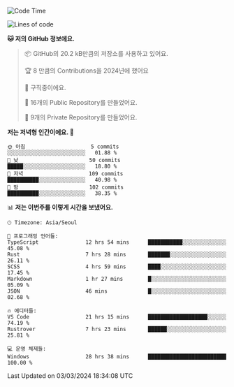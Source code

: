   <!--START_SECTION:waka-->
![Code Time](http://img.shields.io/badge/Code%20Time-419%20hrs%2027%20mins-blue)

![Lines of code](https://img.shields.io/badge/%EC%A0%80%EB%8A%94%20%EC%97%AC%ED%83%9C%EA%B9%8C%EC%A7%80%20-205.9%20thousand%20%EC%A4%84%EC%9D%98%20%EC%BD%94%EB%93%9C%EB%A5%BC%20%EC%9E%91%EC%84%B1%ED%96%88%EC%96%B4%EC%9A%94.-blue)

**🐱 저의 GitHub 정보에요.** 

> 📦 GitHub의 20.2 kB만큼의 저장소를 사용하고 있어요. 
 > 
> 🏆 8 만큼의 Contributions을 2024년에 했어요
 > 
> 💼 구직중이에요.
 > 
> 📜 16개의 Public Repository를 만들었어요. 
 > 
> 🔑 9개의 Private Repository를 만들었어요. 
 > 
**저는 저녁형 인간이에요. 🦉** 

```text
🌞 아침                     5 commits           ░░░░░░░░░░░░░░░░░░░░░░░░░   01.88 % 
🌆 낮　                     50 commits          █████░░░░░░░░░░░░░░░░░░░░   18.80 % 
🌃 저녁                     109 commits         ██████████░░░░░░░░░░░░░░░   40.98 % 
🌙 밤　                     102 commits         ██████████░░░░░░░░░░░░░░░   38.35 % 
```


📊 **저는 이번주를 이렇게 시간을 보냈어요.** 

```text
🕑︎ Timezone: Asia/Seoul

💬 프로그래밍 언어들: 
TypeScript               12 hrs 54 mins      ███████████░░░░░░░░░░░░░░   45.08 % 
Rust                     7 hrs 28 mins       ███████░░░░░░░░░░░░░░░░░░   26.11 % 
SCSS                     4 hrs 59 mins       ████░░░░░░░░░░░░░░░░░░░░░   17.45 % 
Markdown                 1 hr 27 mins        █░░░░░░░░░░░░░░░░░░░░░░░░   05.09 % 
JSON                     46 mins             █░░░░░░░░░░░░░░░░░░░░░░░░   02.68 % 

🔥 에디터들: 
VS Code                  21 hrs 15 mins      ███████████████████░░░░░░   74.19 % 
Rustrover                7 hrs 23 mins       ██████░░░░░░░░░░░░░░░░░░░   25.81 % 

💻 운영 체제들: 
Windows                  28 hrs 38 mins      █████████████████████████   100.00 % 
```


 Last Updated on 03/03/2024 18:34:08 UTC
<!--END_SECTION:waka-->

